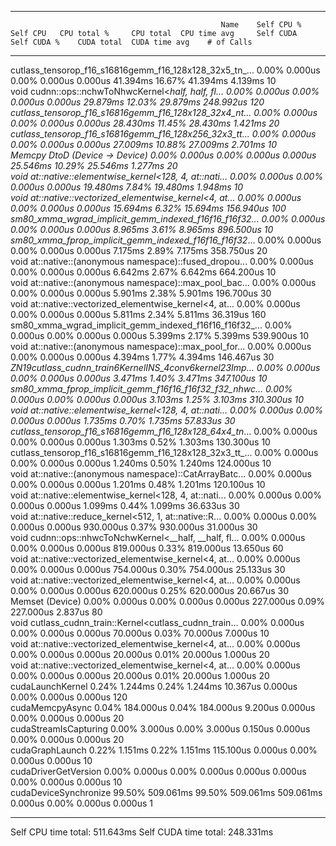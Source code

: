 -------------------------------------------------------  ------------  ------------  ------------  ------------  ------------  ------------  ------------  ------------  ------------  ------------  
                                                   Name    Self CPU %      Self CPU   CPU total %     CPU total  CPU time avg     Self CUDA   Self CUDA %    CUDA total  CUDA time avg    # of Calls  
-------------------------------------------------------  ------------  ------------  ------------  ------------  ------------  ------------  ------------  ------------  ------------  ------------  
cutlass_tensorop_f16_s16816gemm_f16_128x128_32x5_tn_...         0.00%       0.000us         0.00%       0.000us       0.000us      41.394ms        16.67%      41.394ms       4.139ms            10  
void cudnn::ops::nchwToNhwcKernel<__half, __half, fl...         0.00%       0.000us         0.00%       0.000us       0.000us      29.879ms        12.03%      29.879ms     248.992us           120  
cutlass_tensorop_f16_s16816gemm_f16_128x128_32x4_nt_...         0.00%       0.000us         0.00%       0.000us       0.000us      28.430ms        11.45%      28.430ms       1.421ms            20  
cutlass_tensorop_f16_s16816gemm_f16_128x256_32x3_tt_...         0.00%       0.000us         0.00%       0.000us       0.000us      27.009ms        10.88%      27.009ms       2.701ms            10  
                         Memcpy DtoD (Device -> Device)         0.00%       0.000us         0.00%       0.000us       0.000us      25.546ms        10.29%      25.546ms       1.277ms            20  
void at::native::elementwise_kernel<128, 4, at::nati...         0.00%       0.000us         0.00%       0.000us       0.000us      19.480ms         7.84%      19.480ms       1.948ms            10  
void at::native::vectorized_elementwise_kernel<4, at...         0.00%       0.000us         0.00%       0.000us       0.000us      15.694ms         6.32%      15.694ms     156.940us           100  
sm80_xmma_wgrad_implicit_gemm_indexed_f16f16_f16f32_...         0.00%       0.000us         0.00%       0.000us       0.000us       8.965ms         3.61%       8.965ms     896.500us            10  
sm80_xmma_fprop_implicit_gemm_indexed_f16f16_f16f32_...         0.00%       0.000us         0.00%       0.000us       0.000us       7.175ms         2.89%       7.175ms     358.750us            20  
void at::native::(anonymous namespace)::fused_dropou...         0.00%       0.000us         0.00%       0.000us       0.000us       6.642ms         2.67%       6.642ms     664.200us            10  
void at::native::(anonymous namespace)::max_pool_bac...         0.00%       0.000us         0.00%       0.000us       0.000us       5.901ms         2.38%       5.901ms     196.700us            30  
void at::native::vectorized_elementwise_kernel<4, at...         0.00%       0.000us         0.00%       0.000us       0.000us       5.811ms         2.34%       5.811ms      36.319us           160  
sm80_xmma_wgrad_implicit_gemm_indexed_f16f16_f16f32_...         0.00%       0.000us         0.00%       0.000us       0.000us       5.399ms         2.17%       5.399ms     539.900us            10  
void at::native::(anonymous namespace)::max_pool_for...         0.00%       0.000us         0.00%       0.000us       0.000us       4.394ms         1.77%       4.394ms     146.467us            30  
_ZN19cutlass_cudnn_train6KernelINS_4conv6kernel23Imp...         0.00%       0.000us         0.00%       0.000us       0.000us       3.471ms         1.40%       3.471ms     347.100us            10  
sm80_xmma_fprop_implicit_gemm_f16f16_f16f32_f32_nhwc...         0.00%       0.000us         0.00%       0.000us       0.000us       3.103ms         1.25%       3.103ms     310.300us            10  
void at::native::elementwise_kernel<128, 4, at::nati...         0.00%       0.000us         0.00%       0.000us       0.000us       1.735ms         0.70%       1.735ms      57.833us            30  
cutlass_tensorop_f16_s16816gemm_f16_128x128_64x4_tn_...         0.00%       0.000us         0.00%       0.000us       0.000us       1.303ms         0.52%       1.303ms     130.300us            10  
cutlass_tensorop_f16_s16816gemm_f16_128x128_32x3_tt_...         0.00%       0.000us         0.00%       0.000us       0.000us       1.240ms         0.50%       1.240ms     124.000us            10  
void at::native::(anonymous namespace)::CatArrayBatc...         0.00%       0.000us         0.00%       0.000us       0.000us       1.201ms         0.48%       1.201ms     120.100us            10  
void at::native::elementwise_kernel<128, 4, at::nati...         0.00%       0.000us         0.00%       0.000us       0.000us       1.099ms         0.44%       1.099ms      36.633us            30  
void at::native::reduce_kernel<512, 1, at::native::R...         0.00%       0.000us         0.00%       0.000us       0.000us     930.000us         0.37%     930.000us      31.000us            30  
void cudnn::ops::nhwcToNchwKernel<__half, __half, fl...         0.00%       0.000us         0.00%       0.000us       0.000us     819.000us         0.33%     819.000us      13.650us            60  
void at::native::vectorized_elementwise_kernel<4, at...         0.00%       0.000us         0.00%       0.000us       0.000us     754.000us         0.30%     754.000us      25.133us            30  
void at::native::vectorized_elementwise_kernel<4, at...         0.00%       0.000us         0.00%       0.000us       0.000us     620.000us         0.25%     620.000us      20.667us            30  
                                        Memset (Device)         0.00%       0.000us         0.00%       0.000us       0.000us     227.000us         0.09%     227.000us       2.837us            80  
void cutlass_cudnn_train::Kernel<cutlass_cudnn_train...         0.00%       0.000us         0.00%       0.000us       0.000us      70.000us         0.03%      70.000us       7.000us            10  
void at::native::vectorized_elementwise_kernel<4, at...         0.00%       0.000us         0.00%       0.000us       0.000us      20.000us         0.01%      20.000us       1.000us            20  
void at::native::vectorized_elementwise_kernel<4, at...         0.00%       0.000us         0.00%       0.000us       0.000us      20.000us         0.01%      20.000us       1.000us            20  
                                       cudaLaunchKernel         0.24%       1.244ms         0.24%       1.244ms      10.367us       0.000us         0.00%       0.000us       0.000us           120  
                                        cudaMemcpyAsync         0.04%     184.000us         0.04%     184.000us       9.200us       0.000us         0.00%       0.000us       0.000us            20  
                                  cudaStreamIsCapturing         0.00%       3.000us         0.00%       3.000us       0.150us       0.000us         0.00%       0.000us       0.000us            20  
                                        cudaGraphLaunch         0.22%       1.151ms         0.22%       1.151ms     115.100us       0.000us         0.00%       0.000us       0.000us            10  
                                   cudaDriverGetVersion         0.00%       0.000us         0.00%       0.000us       0.000us       0.000us         0.00%       0.000us       0.000us            10  
                                  cudaDeviceSynchronize        99.50%     509.061ms        99.50%     509.061ms     509.061ms       0.000us         0.00%       0.000us       0.000us             1  
-------------------------------------------------------  ------------  ------------  ------------  ------------  ------------  ------------  ------------  ------------  ------------  ------------  
Self CPU time total: 511.643ms
Self CUDA time total: 248.331ms